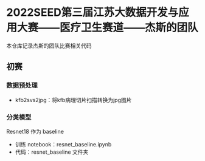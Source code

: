 # 2022SEED第三届江苏大数据开发与应用大赛——医疗卫生赛道——杰斯的团队

本仓库记录杰斯的团队比赛相关代码

## 初赛

### 数据预处理

* kfb2svs2jpg：将kfb病理切片扫描转换为jpg图片

### 分类模型

Resnet18 作为 baseline
* 训练 notebook：resnet_baseline.ipynb
* 代码：resnet_baseline 文件夹
